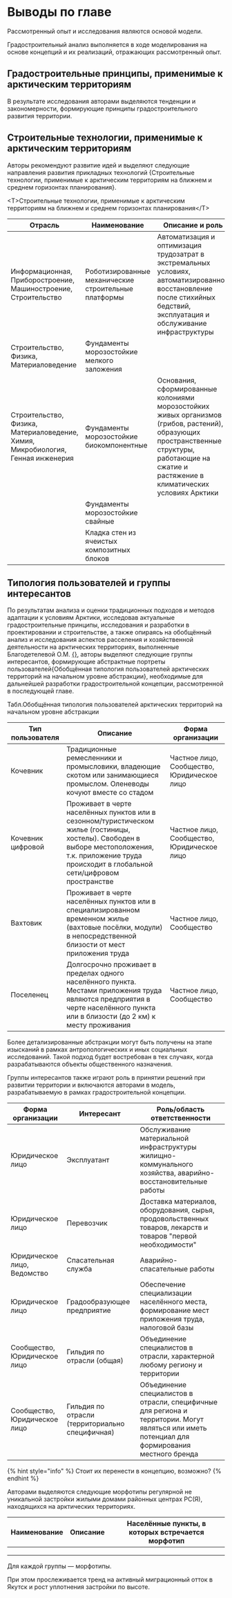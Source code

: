 # Выводы по главе

Рассмотренный опыт и исследования являются основой модели.

Градостроительный анализ выполняется в ходе моделирования на основе концепций и их реализаций, отражающих рассмотренный опыт.

## Градостроительные принципы, применимые к арктическим территориям

В результате исследования авторами выделяются тенденции и закономерности, формирующие принципы градостроительного развития территории.

## Строительные технологии, применимые к арктическим территориям

Авторы рекомендуют развитие идей и выделяют следующие направления развития прикладных технологий {Строительные технологии, применимые к арктическим территориям на ближнем и среднем горизонтах планирования}.

\<T>Строительные технологии, применимые к арктическим территориям на ближнем и среднем горизонтах планирования\</T>

| Отрасль                                                                         | Наименование                                         | Описание и роль                                                                                                                                                                                  |
| ------------------------------------------------------------------------------- | ---------------------------------------------------- | ------------------------------------------------------------------------------------------------------------------------------------------------------------------------------------------------ |
| Информационная, Приборостроение, Машиностроение, Строительство                  | Роботизированные механические строительные платформы | Автоматизация и оптимизация трудозатрат в экстремальных условиях, автоматизированное восстановление после стихийных бедствий, эксплуатация и обслуживание инфраструктуры                         |
| Строительство, Физика, Материаловедение                                         | Фундаменты морозостойкие мелкого заложения           |                                                                                                                                                                                                  |
| Строительство, Физика, Материаловедение, Химия, Микробиология, Генная инженерия | Фундаменты морозостойкие биокомпонентные             | Основания, сформированные колониями морозостойких живых организмов (грибов, растений), образующих пространственные структуры, работающие на сжатие и растяжение в климатических условиях Арктики |
|                                                                                 | Фундаменты морозостойкие свайные                     |                                                                                                                                                                                                  |
|                                                                                 | Кладка стен из ячеистых композитных блоков           |                                                                                                                                                                                                  |

## Типология пользователей и группы интересантов

По результатам анализа и оценки традиционных подходов и методов адаптации к условиям Арктики, исследовав актуальные градостроительные принципы, исследования и разработки в проектировании и строительстве, а также опираясь на обобщённый анализ и исследования аспектов расселения и хозяйственной деятельности на арктических территориях, выполненные Благодетелевой О.М. [{}](../../ref/bibliography\_extended/sci\_ruBlagodeteleva.md), авторы выделяют следующие группы интересантов, формирующие абстрактные портреты пользователей{Обобщённая типология пользователей арктических территорий на начальном уровне абстракции}, необходимые для дальнейшей разработки градостроительной концепции, рассмотренной в последующей главе.

Табл.Обобщённая типология пользователей арктических территорий на начальном уровне абстракции

| Тип пользователя  | Описание                                                                                                                                                                                                 | Форма организации                          |
| ----------------- | -------------------------------------------------------------------------------------------------------------------------------------------------------------------------------------------------------- | ------------------------------------------ |
| Кочевник          | Традиционные ремесленники и промысловики, владеющие скотом или занимающиеся промыслом. Оленеводы кочуют вместе со стадом                                                                                 | Частное лицо, Сообщество, Юридическое лицо |
| Кочевник цифровой | Проживает в черте населённых пунктов или в сезонном/туристическом жилье (гостиницы, хостелы). Свободен в выборе местоположения, т.к. приложение труда происходит в глобальной сети/цифровом пространстве | Частное лицо, Сообщество, Юридическое лицо |
| Вахтовик          | Проживает в черте населённых пунктов или в специализированном временном жилье (вахтовые посёлки, модули) в непосредственной близости от мест приложения труда                                            | Частное лицо, Сообщество                   |
| Поселенец         | Долгосрочно проживает в пределах одного населённого пункта. Местами приложения труда являются предприятия в черте населённого пункта или в близости (до 2 км) к месту проживания                         | Частное лицо, Сообщество                   |

Более детализированные абстракции могут быть получены на этапе изысканий в рамках антропологических и иных социальных исследований. Такой подход будет востребован в тех случаях, когда разрабатываются объекты общественного назначения.

Группы интересантов также играют роль в принятии решений при развитии территории и включаются авторами в модель, разрабатываемую в рамках градостроительной концепции.

| Форма организации            | Интересант                                      | Роль/область ответственности                                                                                                                  |
| ---------------------------- | ----------------------------------------------- | --------------------------------------------------------------------------------------------------------------------------------------------- |
| Юридическое лицо             | Эксплуатант                                     | Обслуживание материальной инфраструктуры жилищно-коммунального хозяйства, аварийно-восстановительные работы                                   |
| Юридическое лицо             | Перевозчик                                      | Доставка материалов, оборудования, сырья, продовольственных товаров, лекарств и товаров "первой необходимости"                                |
| Юридическое лицо, Ведомство  | Спасательная служба                             | Аварийно-спасательные работы                                                                                                                  |
| Юридическое лицо             | Градообразующее предприятие                     | Обеспечение специализации населённого места, формирование мест приложения труда, налоговой базы                                               |
| Сообщество, Юридическое лицо | Гильдия по отрасли (общая)                      | Объединение специалистов в отрасли, характерной любому региону и территории                                                                   |
| Сообщество, Юридическое лицо | Гильдия по отрасли (территориально специфичная) | Объединение специалистов в отрасли, специфичные для региона и территории. Могут являться или иметь потенциал для формирования местного бренда |

{% hint style="info" %}
Стоит их перенести в концепцию, возможно?
{% endhint %}



Авторами выделяются следующие морфотипы регулярной не уникальной застройки жилыми домами районных центрах РС(Я), находящихся на арктических территориях.

| Наименование | Описание | Населённые пункты, в которых встречается морфотип |
| ------------ | -------- | ------------------------------------------------- |
|              |          |                                                   |
|              |          |                                                   |
|              |          |                                                   |

Для каждой группы — морфотипы.

При этом прослеживается тренд на активный миграционный отток в Якутск и рост уплотнения застройки по высоте.
